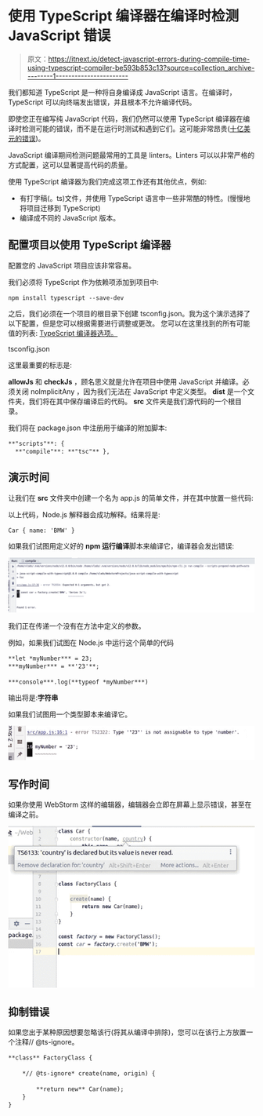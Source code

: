 # 使用 TypeScript 编译器在编译时检测 JavaScript 错误

> 原文：<https://itnext.io/detect-javascript-errors-during-compile-time-using-typescript-compiler-be593b853c13?source=collection_archive---------1----------------------->

我们都知道 TypeScript 是一种将自身编译成 JavaScript 语言。在编译时，TypeScript 可以向终端发出错误，并且根本不允许编译代码。

即使您正在编写纯 JavaScript 代码，我们仍然可以使用 TypeScript 编译器在编译时检测可能的错误，而不是在运行时测试和遇到它们。这可能非常昂贵([十亿美元的错误](https://dev.to/joelnet/null-the-billion-dollar-mistake-maybe-just-nothing-1cak))。

JavaScript 编译期间检测问题最常用的工具是 linters。Linters 可以以非常严格的方式配置，这可以显著提高代码的质量。

使用 TypeScript 编译器为我们完成这项工作还有其他优点，例如:

*   有打字稿(。ts)文件，并使用 TypeScript 语言中一些非常酷的特性。(慢慢地将项目迁移到 TypeScript)
*   编译成不同的 JavaScript 版本。

## 配置项目以使用 TypeScript 编译器

配置您的 JavaScript 项目应该非常容易。

我们必须将 TypeScript 作为依赖项添加到项目中:

```
npm install typescript --save-dev
```

之后，我们必须在一个项目的根目录下创建 tsconfig.json。我为这个演示选择了以下配置，但是您可以根据需要进行调整或更改。
您可以在这里找到的所有可能值的列表: [TypeScript 编译器选项。](https://www.typescriptlang.org/docs/handbook/compiler-options.html)

tsconfig.json

这里最重要的标志是:

**allowJs** 和 **checkJs** ，顾名思义就是允许在项目中使用 JavaScript 并编译。必须关闭 noImplicitAny ，因为我们无法在 JavaScript 中定义类型。
**dist** 是一个文件夹，我们将在其中保存编译后的代码。
**src** 文件夹是我们源代码的一个根目录。

我们将在 package.json 中注册用于编译的附加脚本:

```
**"scripts"**: {
  **"compile"**: **"tsc"** },
```

## 演示时间

让我们在 **src** 文件夹中创建一个名为 app.js 的简单文件，并在其中放置一些代码:

以上代码，Node.js 解释器会成功解释。结果将是:

```
Car { name: 'BMW' }
```

如果我们试图用定义好的 **npm 运行编译**脚本来编译它，编译器会发出错误:

![](img/6eeeb3125677f5847d10daa8c205a586.png)

我们正在传递一个没有在方法中定义的参数。

例如，如果我们试图在 Node.js 中运行这个简单的代码

```
**let *myNumber*** = 23;
***myNumber*** = **'23'**;

***console***.log(**typeof *myNumber***)
```

输出将是:**字符串**

如果我们试图用一个类型脚本来编译它。

![](img/b5e61f1befb2702bb77061dca3471cee.png)

## 写作时间

如果你使用 WebStorm 这样的编辑器，编辑器会立即在屏幕上显示错误，甚至在编译之前。

![](img/867bc24ae357e03be119c49635ae2b62.png)

## 抑制错误

如果您出于某种原因想要忽略该行(将其从编译中排除)，您可以在该行上方放置一个注释// @ts-ignore。

```
**class** FactoryClass {

    *// @ts-ignore* create(name, origin) {

        **return new** Car(name);
    }
}
```